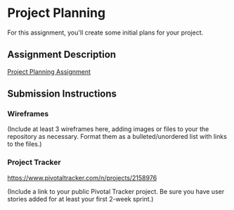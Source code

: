 # Project Planning
For this assignment, you'll create some initial plans for your project.

## Assignment Description
[Project Planning Assignment](https://education.launchcode.org/liftoff/assignments/planning/)

## Submission Instructions

### Wireframes

(Include at least 3 wireframes here, adding images or files to your the repository as necessary. Format them as a bulleted/unordered list with links to the files.)

### Project Tracker

https://www.pivotaltracker.com/n/projects/2158976

(Include a link to your public Pivotal Tracker project. Be sure you have user stories added for at least your first 2-week sprint.)
